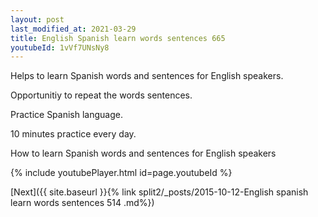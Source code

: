```yaml
---
layout: post
last_modified_at: 2021-03-29
title: English Spanish learn words sentences 665 
youtubeId: 1vVf7UNsNy8
---
```

 
 
Helps to learn Spanish words and sentences for English speakers.

Opportunitiy to repeat the words sentences. 

Practice Spanish language. 
 
10 minutes practice every day. 
 
How to learn Spanish words and sentences for English speakers 
 
{% include youtubePlayer.html id=page.youtubeId %}
 
 
[Next]({{ site.baseurl }}{% link  split2/_posts/2015-10-12-English spanish learn words sentences 514 .md%})
 

